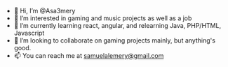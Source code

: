 - 👋 Hi, I’m @Asa3mery
- 👀 I’m interested in gaming and music projects as well as a job
- 🌱 I’m currently learning react, angular, and relearning Java, PHP/HTML, Javascript
- 💞️ I’m looking to collaborate on gaming projects mainly, but anything's good.
- 📫 You can reach me at samuelalemery@gmail.com

<!---
Asa3mery/Asa3mery is a ✨ special ✨ repository because its `README.md` (this file) appears on your GitHub profile.
You can click the Preview link to take a look at your changes.
--->
